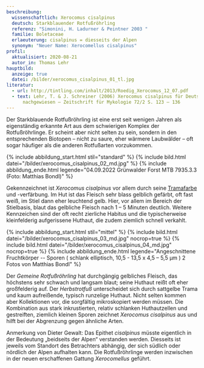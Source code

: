 ```yaml
---
beschreibung:
  wissenschaftlich: Xerocomus cisalpinus
  deutsch: Starkblauender Rotfußröhrling
  referenz: "Simonini, H. Ladurner & Peintner 2003 "
  familie: Boletaceae
  erlaeuterung: cisalpinus = diesseits der Alpen
  synonym: "Neuer Name: Xerocomellus cisalpinus"
profil:
  aktualisiert: 2020-08-21
  autor_in: Thomas Lehr
hauptbild:
  anzeige: true
  datei: /bilder/xerocomus_cisalpinus_01_tl.jpg
literatur:
  - url: http://tintling.com/inhalt/2013/Roedig_Xerocomus_12_07.pdf
  - text: Lehr, T. & J. Schreiner (2006) Xerocomus cisalpinus für Deutschland
      nachgewiesen – Zeitschrift für Mykologie 72/2 S. 123 – 136
---
```

Der Starkblauende Rotfußröhrling ist eine erst seit wenigen Jahren als eigenständig erkannte Art aus dem schwierigen Komplex der Rotfußröhrlinge. Er scheint aber nicht selten zu sein, sondern in den entsprechenden Biotopen – nicht zu saure, eher wärmere Laubwälder – oft sogar häufiger als die anderen Rotfußarten vorzukommen.

{% include abbildung_start.html stil="standard" %}
{% include bild.html datei="/bilder/xerocomus_cisalpinus_02_md.jpg" %}
{% include abbildung_ende.html legende="04.09.2022 Grünwalder Forst MTB 7935.3.3 (Foto: Matthias Bondl)" %}

Gekennzeichnet ist *Xerocomus cisalpinus* vor allem durch seine [Tramafarbe](Trama "Glossar") und -verfärbung. Im Hut ist das Fleisch sehr blass gelblich gefärbt, oft fast weiß, im Stiel dann eher leuchtend gelb. Hier, vor allem im Bereich der Stielbasis, blaut das gelbliche Fleisch nach 1 – 5 Minuten deutlich. Weitere Kennzeichen sind der oft recht zierliche Habitus und die typischerweise kleinfelderig aufgerissene Huthaut, die zudem ziemlich schnell verkahlt.

{% include abbildung_start.html stil="mittel" %}
{% include bild.html datei="/bilder/xerocomus_cisalpinus_03_md.jpg" nocrop=true %}
{% include bild.html datei="/bilder/xerocomus_cisalpinus_04_md.jpg" nocrop=true %}
{% include abbildung_ende.html legende="Angeschnittene Fruchtkörper  --  Sporen ( schlank elliptisch, 10,5 - 13,5 x 4,5 – 5,5 µm ) 2 Fotos von Matthias Bondl" %}

Der *Gemeine Rotfußröhrling* hat durchgängig gelbliches Fleisch, das höchstens sehr schwach und langsam blaut; seine Huthaut reißt oft eher großfelderig auf. Der *Herbstrotfuß* unterscheidet sich durch sattgelbe Trama und kaum aufreißende, typisch runzelige Huthaut. Nicht selten kommen aber Kollektionen vor, die sorgfältig mikroskopiert werden müssen. Die Kombination aus stark inkrustierten, relativ schlanken Huthautzellen und gestreiften, ziemlich kleinen Sporen zeichnet *Xerocomus cisalpinus* aus und hilft bei der Abgrenzung gegen ähnliche Arten.

Anmerkung von Dieter Gewalt: Das Epithet *cisalpinus* müsste eigentlich in der Bedeutung „beidseits der Alpen“ verstanden werden. Diesseits ist jeweils vom Standort des Betrachters abhängig, der sich südlich oder nördlich der Alpen aufhalten kann. Die Rotfußröhrlinge werden inzwischen in der neuen erschaffenen Gattung *Xerocomellus* geführt.